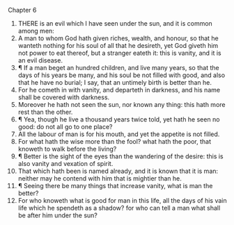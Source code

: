 

Chapter 6

1. THERE is an evil which I have seen under the sun, and it is common among men:
2. A man to whom God hath given riches, wealth, and honour, so that he wanteth nothing for his soul of all that he desireth, yet God giveth him not power to eat thereof, but a stranger eateth it: this is vanity, and it is an evil disease.
3. ¶ If a man beget an hundred children, and live many years, so that the days of his years be many, and his soul be not filled with good, and also that he have no burial; I say, that an untimely birth is better than he.
4. For he cometh in with vanity, and departeth in darkness, and his name shall be covered with darkness.
5. Moreover he hath not seen the sun, nor known any thing: this hath more rest than the other.
6. ¶ Yea, though he live a thousand years twice told, yet hath he seen no good: do not all go to one place?
7. All the labour of man is for his mouth, and yet the appetite is not filled.
8. For what hath the wise more than the fool?  what hath the poor, that knoweth to walk before the living?
9. ¶ Better is the sight of the eyes than the wandering of the desire: this is also vanity and vexation of spirit.
10. That which hath been is named already, and it is known that it is man: neither may he contend with him that is mightier than he.
11. ¶ Seeing there be many things that increase vanity, what is man the better?
12. For who knoweth what is good for man in this life, all the days of his vain life which he spendeth as a shadow?  for who can tell a man what shall be after him under the sun?
